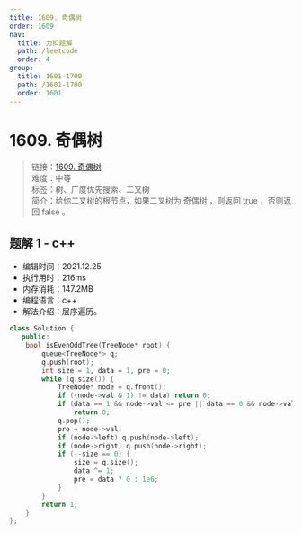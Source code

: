 ```yaml
---
title: 1609. 奇偶树
order: 1609
nav:
  title: 力扣题解
  path: /leetcode
  order: 4
group:
  title: 1601-1700
  path: /1601-1700
  order: 1601
---
```


# 1609. 奇偶树

> 链接：[1609. 奇偶树](https://leetcode-cn.com/problems/even-odd-tree/)  
> 难度：中等  
> 标签：树、广度优先搜索、二叉树  
> 简介：给你二叉树的根节点，如果二叉树为 奇偶树 ，则返回 true ，否则返回 false 。

## 题解 1 - c++

- 编辑时间：2021.12.25
- 执行用时：216ms
- 内存消耗：147.2MB
- 编程语言：c++
- 解法介绍：层序遍历。

```c++
class Solution {
   public:
    bool isEvenOddTree(TreeNode* root) {
        queue<TreeNode*> q;
        q.push(root);
        int size = 1, data = 1, pre = 0;
        while (q.size()) {
            TreeNode* node = q.front();
            if ((node->val & 1) != data) return 0;
            if (data == 1 && node->val <= pre || data == 0 && node->val >= pre)
                return 0;
            q.pop();
            pre = node->val;
            if (node->left) q.push(node->left);
            if (node->right) q.push(node->right);
            if (--size == 0) {
                size = q.size();
                data ^= 1;
                pre = data ? 0 : 1e6;
            }
        }
        return 1;
    }
};
```
